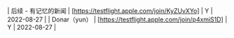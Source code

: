 | 后续 - 有记忆的新闻 | [https://testflight.apple.com/join/KyZUvXYo] | Y | 2022-08-27 |
| Donar（yun） | [https://testflight.apple.com/join/p4xmiS1D] | Y | 2022-08-27 |

